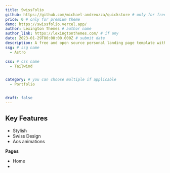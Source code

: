 ```yaml
---
title: SwissFolio
github: https://github.com/michael-andreuzza/quickstore # only for free theme
price: 0 # only for premium theme
demo: https://swissfolio.vercel.app/
author: Lexington Themes # author name
author_link: https://lexingtonthemes.com/ # if any
date: 2023-01-29T00:00:00.000Z # submit date
description: A free and open source personal landing page template with Swiss Design in mind.
ssg: # ssg name
  - Astro

css: # css name
  - Tailwind


category: # you can choose multiple if applicable
  - Portfolio


draft: false
---
```


## Key Features

- Stylish
- Swiss Design
- Aos animations


**Pages**
- Home
-